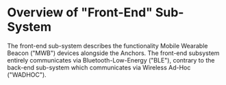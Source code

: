 # Overview of "Front-End" Sub-System

The front-end sub-system describes the functionality Mobile Wearable Beacon ("MWB") devices alongside the Anchors. The front-end subsystem entirely communicates via Bluetooth-Low-Energy ("BLE"), contrary to the back-end sub-system which communicates via Wireless Ad-Hoc ("WADHOC").
